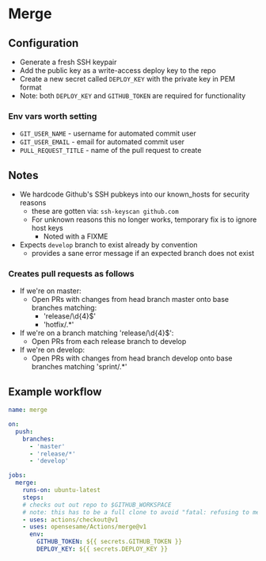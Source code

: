 # Merge

## Configuration

- Generate a fresh SSH keypair
- Add the public key as a write-access deploy key to the repo
- Create a new secret called `DEPLOY_KEY` with the private key in PEM format
- Note: both `DEPLOY_KEY` and `GITHUB_TOKEN` are required for functionality

### Env vars worth setting

- `GIT_USER_NAME` - username for automated commit user
- `GIT_USER_EMAIL` - email for automated commit user
- `PULL_REQUEST_TITLE` - name of the pull request to create

## Notes

- We hardcode Github's SSH pubkeys into our known_hosts for security reasons
  - these are gotten via: `ssh-keyscan github.com`
  - For unknown reasons this no longer works, temporary fix is to ignore host keys
    - Noted with a FIXME
- Expects `develop` branch to exist already by convention
  - provides a sane error message if an expected branch does not exist

### Creates pull requests as follows

- If we're on master:
  - Open PRs with changes from head branch master onto base branches matching:
    - 'release/\d{4}$'
    - 'hotfix/.*'
- If we're on a branch matching 'release/\d{4}$':
  - Open PRs from each release branch to develop
- If we're on develop:
  - Open PRs with changes from head branch develop onto base branches matching 'sprint/.*'

## Example workflow

```yaml
name: merge

on:
  push:
    branches:
      - 'master'
      - 'release/*'
      - 'develop'

jobs:
  merge:
    runs-on: ubuntu-latest
    steps:
    # checks out out repo to $GITHUB_WORKSPACE
    # note: this has to be a full clone to avoid "fatal: refusing to merge unrelated histories"
    - uses: actions/checkout@v1
    - uses: opensesame/Actions/merge@v1
      env:
        GITHUB_TOKEN: ${{ secrets.GITHUB_TOKEN }}
        DEPLOY_KEY: ${{ secrets.DEPLOY_KEY }}
```
